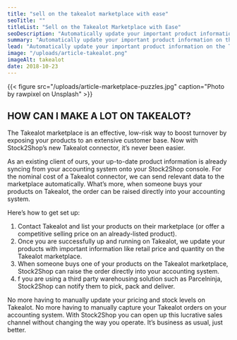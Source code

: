 ```yaml
---
title: "sell on the takealot marketplace with ease"
seoTitle: ""
titleList: "Sell on the Takealot Marketplace with Ease"
seoDescription: "Automatically update your important product information on the Takealot marketplace with Stock2Shop."
summary: "Automatically update your important product information on the Takealot marketplace with Stock2Shop. No more sending manual csv files with with updated pricing and stock levels."
lead: "Automatically update your important product information on the Takealot marketplace with Stock2Shop."
image: "/uploads/article-takealot.png"
imageAlt: takealot
date: 2018-10-23
---
```


{{< figure src="/uploads/article-marketplace-puzzles.jpg" caption="Photo by rawpixel on Unsplash" >}}

## HOW CAN I MAKE A LOT ON TAKEALOT?
The Takealot marketplace is an effective, low-risk way to boost turnover by exposing your products to an extensive customer base. Now with Stock2Shop’s new Takealot connector, it’s never been easier.

As an existing client of ours, your up-to-date product information is already syncing from your accounting system onto your Stock2Shop console. For the nominal cost of a Takealot connector, we can send relevant data to the marketplace automatically. What’s more, when someone buys your products on Takealot, the order can be raised directly into your accounting system.

Here’s how to get set up:
1. Contact Takealot and list your products on their marketplace (or offer a competitive selling price on an already-listed product).
2. Once you are successfully up and running on Takealot, we update your products with important information like retail price and quantity on the Takealot marketplace.
3. When someone buys one of your products on the Takealot marketplace, Stock2Shop can raise the order directly into your accounting system.
4. f you are using a third party warehousing solution such as Parcelninja, Stock2Shop can notify them to pick, pack and deliver.

No more having to manually update your pricing and stock levels on Takealot. No more having to manually capture your Takealot orders on your accounting system. With Stock2Shop you can open up this lucrative sales channel without changing the way you operate. It’s business as usual, just better.